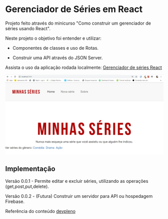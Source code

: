 # Gerenciador de Séries em React

Projeto feito através do minicurso "Como construir um gerenciador de séries usando React".

Neste projeto o objetivo foi entender e utilizar:

- Componentes de classes e uso de Rotas.

- Construir uma API através do JSON Server.

Assista o uso da aplicação rodada localmente: [Gerenciador de séries React](https://youtu.be/6wY9imKOdjE)

![Gerenciador de séries](https://github.com/VivisGaspar/gerenciador-series-react/blob/master/public/images/gerenciador-series.png?raw=true)

## Implementação

Versão 0.0.1 - Permite editar e excluir séries, utilizando as operações (get,post,put,delete).

Versão 0.0.2 - (Futura) Construir um servidor para API ou hospedagem Firebase.

Referência do conteúdo [devpleno](https://www.devpleno.com/seriereactjs-aulas/)
